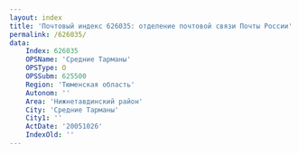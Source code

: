 ```yaml
---
layout: index
title: 'Почтовый индекс 626035: отделение почтовой связи Почты России'
permalink: /626035/
data:
    Index: 626035
    OPSName: 'Средние Тарманы'
    OPSType: О
    OPSSubm: 625500
    Region: 'Тюменская область'
    Autonom: ''
    Area: 'Нижнетавдинский район'
    City: 'Средние Тарманы'
    City1: ''
    ActDate: '20051026'
    IndexOld: ''
---
```

